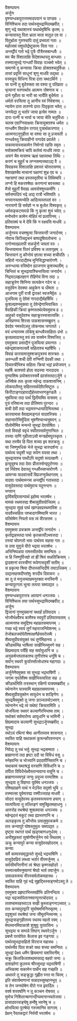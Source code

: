 वैशम्पायनः  
अर्जुनः  
वृष्ण्यन्धकपुरात्तस्मादपयानं च पाण्डवः ।  
विनिश्चित्य तदा पार्थस्सुभद्रामिदमब्रवीत् ।  
शृणु भद्रे यथाशास्त्रं यथार्थमृषिभिः कृतम् ॥  
कन्यायास्तु पिता भ्राता माता मातुल एव वा ।  
पितुर्भ्राता गुरुश्चापि दातुं प्रभवतां गताः ॥  
महोत्सवं पशुपतेर्द्रष्टुकामः पिता गतः ।  
अन्तर्द्वीपं गतो भद्रे पुत्रैः पौत्रैस्सबान्धवैः ॥  
मम चैव विशालाक्षि विदेशस्थास्तु बान्धवाः ।  
तस्मात्सुभद्रे गान्धर्वो विवाहः पञ्चमो भवेत् ॥  
समागमे तु कन्यायाः क्रियाः प्रोक्ताश्चतुर्विधाः ।  
तासां प्रवृत्तिं साधूनां शृणु माधवि तद्यथा ॥  
वरमाहूय विधिना पित्रा दत्ता यथाऽर्थिने ।  
सा पत्नी तु बुधैरुक्ता सा वश्या तु पतिव्रता ॥  
भृत्यानां भरणार्थाय आत्मनः पोषणाय च ।  
दाने गृहीता या नारी सा भार्येति बुधैर्मता ॥  
धर्मतो वरयित्वा तु आनीय स्वं निवेशनम् ।  
न्यायेन दत्ता तारुण्ये दाराः पितृकृता भवेत् ॥  
जनयेद्या तु भर्तारं जाया इत्येव नामतः ॥  
दाराः पत्नी च भार्या च जाया चेति चतुर्विधाः ।  
चतस्र एवाग्निसाक्ष्याः क्रियायुक्ताश्च धर्मतः ॥  
गान्धर्वेण विवाहेन रागात् पुत्रार्थकारणात् ।  
आत्मनाऽनुगृहीता या वश्या सा तु प्रजावती ॥  
गान्धर्वस्तु क्रियाहीनो रागादेव प्रवर्तते ।  
सकामायास्सकामेन निर्मन्त्रो रहसि स्मृतः ।  
मयोक्तमक्रियं चापि कर्तव्यं माधवि त्वया ॥  
अयनं चैव मासश्च ऋक्षं पक्षस्तथा तिथिः ।  
करणं च मुहूर्तं च लग्नसम्पत्तथाऽद्य वै ॥  
विवाहस्य विशालाक्षि प्रशस्तं चोत्तरायणम् ।  
वैशाखश्चैव मासानां पक्षाणां शुभ्र एव च ॥  
नक्षत्राणां तथा हस्तस्तृतीया च तिथिष्वपि ।  
लग्नो हि मकरश्श्रेष्ठः करणानां बवस्तथा ॥  
मैत्रो मुहूर्तो वैवाह्य आवयोश्शुभकर्मणि ।  
सर्वसम्पदियं भद्रे अद्य रात्रौ भविष्यति ॥  
भगवानस्तमभ्येति आदित्यस्तपतां वरः ।  
नारायणो हि सर्वज्ञो न च बुध्येत विश्वकृत् ॥  
धर्मसङ्कटमापन्ने किं नु कृत्वा शुभं भवेत् ॥  
मनोभवेन कामेन मोहितं मां प्रलापिनम् ।  
प्रतिवाक्यं च मे देवि किं न वक्ष्यसि माधवि ॥  
वैशम्पायनः  
अर्जुनस्य वचश्श्रुत्वा चिन्तयन्ती जनार्दनम् ।  
नोवाच किञ्चिद्वचनं बाष्पदूषितलोचना ॥  
रागोन्मादप्रलापी सन्नर्जुनो जयतां वरः ।  
चिन्तयामास पितरं प्रविश्य च लतागृहम् ॥  
चिन्तयानं तु कौन्तेयं ज्ञात्वा शच्या शचीपतिः ।  
सहितो नारदाद्यैश्च मुनिसिद्धाप्सरोगणैः ।  
अरुन्धत्या वसिष्ठेन ह्याजगाम कुशस्थलीम् ॥  
चिन्तितं च सुभद्रायाश्चिन्तयित्वा जनार्दनः ।  
निद्रयाऽपहृतज्ञानं रौहिणेयं विना तदा ॥  
सहाक्रूरेण शिनिना सत्यकेन गदेन च ।  
वसुदेवेन देवक्या आहुकेन च धीमता ॥  
आजगाम पुरीं रात्रौ द्वारकां स्वजनैर्वृतः ॥  
पूजयित्वा तु देवेशं नारदाद्यैर्महर्षिभिः ।  
कुशलप्रश्नमुक्त्वा तु देवेन्द्रेणाभियाचितः ।  
वैवाहिकीं क्रियां कृष्णस्तथेत्येवमुवाच ह ॥  
आहुको वसुदेवश्च सहाक्रूरस्ससात्यकिः ।  
अभिप्रणम्य शिरसा पाकशासनमब्रुवन् ॥  
देवदेव नमस्तेऽस्तु लोकनाथ जगत्पते ।  
वयं धन्यास्स्म लोकेषु बान्धवैस्सहिताः प्रभो ॥  
कृतप्रसादास्तु वयं तव वाक्येन विश्वजित् ॥  
एवमुक्त्वा प्रसाद्यैनं पूजयित्वा प्रयत्नतः ।  
महेन्द्रशासनात्सर्वे सहिताश्च महर्षिभिः ।  
विवाहं कारयामासुश्शक्रपुत्रस्य शास्त्रतः ॥  
अरुन्धती शची देवी रुग्मिणी देवकी तथा ।  
दिव्यस्त्रीभिश्च सहिताः क्रियां भद्रां प्रयोजयन् ॥  
महर्षिः काश्यपो होता सदस्या नारदादयः ।  
पुण्याशिषः प्रयोक्तारस्सर्वे ह्यासंस्तदाऽर्जुने ॥  
अभिषेकं ततः कृत्वा महेन्द्रः पाकशासनिम् ।  
लोकपालैस्तु सहितस्सर्वदेवैरभिष्टुतः ॥  
किरीटाङ्गदहाराद्यैर्हस्ताभरणकुण्डलैः ।  
भूषयित्वा तदा पार्थं द्वितीयमिव वासवम् ॥  
पुत्रं परिष्वज्य तदा प्रीतिमाप पुरन्दरः ॥  
शची देवी तदा भद्रामरुन्धत्यादिभिस्तथा ।  
कारयामास वैवाह्यमङ्गलं यादवस्त्रियः ।  
सहाप्सरोभिर्मुदिता भूषणैश्चाभ्यभूषयन् ॥  
पौलोमीमिव मन्यन्ते सुभद्रां देवयोषितः ।  
ततो विवाहो ववृधे स्फीतस्सर्वगुणान्वितः ॥  
तस्याः पाणिं गृहीत्वाऽसौ मन्त्रहोमपुरस्कृतः ।  
यथा तस्यैव हि पिता शच्या इव शतक्रतुः ॥  
सा जिष्णुमधिकं भेजे सुभद्रा चारुदर्शना ॥  
पार्थस्य सदृशी भद्रा रूपेण वयसा तथा ।  
सुभद्रायाश्च पार्थोऽपि सदृशो रूपलक्षणैः ।  
इत्यूचुश्च तदा देवाः प्रीतास्सेन्द्रपुरोगमाः ॥  
एवं निवेश्य देवास्तु गन्धर्वैस्साप्सरोगणैः ।  
आमन्त्र्य यादवांत्सर्वे विप्रजग्मुर्यथागतम् ॥  
यादवाः पार्थमामन्त्र्य अन्तर्द्वीपं गतास्तदा ।  
वासुदेवस्तदा पार्थमुवाच यदुनन्दनः ॥  
भगवान्  
द्वाविंशद्दिवसान्पार्थ इहोष्य भरतर्षभ ।  
मामकं रथमारुह्य शैब्यसुग्रीवयोजितम् ॥  
सुभद्रया सुखं पार्थ खाण्डवप्रस्थमाविश ॥  
यादवैस्सहितः पश्चादागमिष्यामि भारत ।  
यतिवेषेण नियतो वस त्वं वीरसत्तम ॥  
वैशम्पायनः  
एवमुक्त्वा प्रचक्राम अन्तर्द्वीपं जनार्दनः ।  
कृतोद्वाहस्तदा पार्थः कृतकार्योऽभवत्तदा ।  
तस्यां चोपगतो भावः पार्थस्य सहसा गतः ॥  
स तया युयुजे वीरो भद्रया भरतर्षभः ।  
अभिनिष्पन्नया रामस्सीतयेव समन्वितः ॥  
स हि जिष्णुर्विजज्ञे तां ह्रीं श्रियं सन्नतिक्रियाम् ।  
द्वादशानां वरस्त्रीणां रूपेणासदृशीं सतीम् ॥  
स प्रकृत्या श्रिया दीप्तस्सन्दिदीपे तयाऽधिकम् ।  
उद्यत्सहस्रदीप्तांशुः शरदीव दिवाकरः ॥  
सा तु तं मनुजव्याघ्रमनुरक्ता मनस्विनी ।  
कन्यापुरगता भूत्वा तत्परा समपद्यत ॥  
वैशम्पायनः  
वृष्ण्यन्धकपुरात्तत्र अपयानं धनञ्जयः ।  
विनिश्चित्य तया पार्थस्सुभद्रामिदमब्रवीत् ॥  
अर्जुनः  
द्विजानां गुणमुख्यानां यथार्हं प्रतिपादय ।  
भोज्यैर्भक्ष्यैश्च कामैश्च स्वपुरीं प्रतियास्यताम् ॥  
आत्मनश्च समुद्दिश्य महाव्रतसमापनम् ।  
गच्छ भद्रे स्वयं तूर्णं महाराजनिवेशनम् ॥  
तेजोबलजवोपेतैश्श्लक्ष्णैर्हयवरोत्तमैः ।  
शैब्यसुग्रीवसंयुक्तं रथं तूर्णमिहानय ॥  
क्रीडार्थमिह भाषित्वा सखीभिस्सुभगे सह ।  
क्षिप्रमादाय पर्येहि सह सर्वायुधानि च ॥  
अनुकर्षन्तपताकाश्च तूणीरांश्च धनूंषि च ।  
सर्वान् रथवरे कुर्यास्सोत्सेधाश्च महागदाः ॥  
वैशम्पायनः  
अर्जुनेनैवमुक्ता सा सुभद्रा भद्रभाषिणी ।  
जगाम नृपतेर्वेश्म सखीभिस्त्वरिता सह ॥  
क्रीडार्थमिति तत्रस्थान् रक्षिणो वाक्यमब्रवीत् ॥  
रथेनानेन यास्यामि महाव्रतसमापनम् ।  
शैब्यसुग्रीवयुक्तेन सायुधेन च शार्ङ्गिणः ॥  
सुभद्रयैवमुक्ते तु जनाः प्राञ्जलयोऽभवन् ।  
रथेनानेन भद्रे त्वं यथेष्टं क्रियतामिति ॥  
योजयित्वा रथवरं कल्याणैरभिभाष्य ताम् ।  
यथोक्तं सर्वमारोप्य आयुधानि च भामिनी ।  
क्षिप्रमादाय कल्याणी सुभद्राऽर्जुनमब्रवीत् ॥  
सुभद्रा  
रथोऽयं रथिनां श्रेष्ठ आनीतस्तव शासनात् ।  
स्वस्ति याहि यथाकामं कुरून्कौरवनन्दन ॥  
वैशम्पायनः  
निवेद्य तु रथं भर्तुः सुभद्रा भद्रसम्मता ।  
ब्राह्मणानां तदा हृष्टा ददौ सा विविधं वसु ॥  
स्नेहवन्ति च भोज्यानि प्रददावीप्सितानि च ।  
यथाकामं यथाश्रद्धं वस्त्राणि विविधानि च ॥  
तर्पिता विविधैर्भक्ष्यैस्तान्यवाप्य वसूनि च ।  
ब्राह्मणास्स्वगृहं जग्मुः प्रयुज्य परमाशिषः ॥  
सुभद्रया तु विज्ञप्तः पूर्वमेव धनञ्जयः ।  
रश्मिप्रग्रहणे पार्थ न मेऽस्ति सदृशो भुवि ॥  
तस्मात्सा पूर्वमारुह्य रश्मीञ्जग्राह माधवी ।  
सोदरा वासुदेवस्य कृतस्वस्त्ययना हयान् ॥  
व्यत्ययित्वा तु तल्लिङ्गं समुच्छ्रितमहाधनुः ।  
आरुरोह रथश्रेष्ठं शुक्लवासा धनञ्जयः ॥  
महेन्द्रदत्तं मकुटं तथा ह्याभरणानि च ।  
अलङ्कृत्य तु कौन्तेयः प्रयातुमुपचक्रमे ॥  
ततः कन्यापुरे घोषस्तुमुलः समपद्यत ॥  
दृष्ट्वा रथगतं पार्थं खड्गबाणधनुर्धरम् ।  
अभीशुहस्तां सुश्रोणीमर्जुनेन रथे स्थिताम् ।  
ऊचुः कन्यापुरे कन्या वासुदेवसहोदराम् ॥  
कन्याः  
सर्वे कामास्समृद्धास्ते सुभद्रे भद्रभाषिणि ।  
वासुदेवप्रियं लब्ध्वा भर्तारं वीरमर्जुनम् ॥  
सर्वसीमन्तिनीनां त्वं श्रेष्ठा कृष्णसहोदरे ।  
यस्मात्सर्वमनुष्याणां श्रेष्ठो भर्ता तवार्जुनः ॥  
उपपन्नस्त्वया वीरस्सर्वलोकमहारथः ।  
स्वस्ति याहि गृहं भद्रे सुहृद्भिस्सङ्गमोऽस्तु ते ॥  
वैशम्पायनः  
एवमुक्ता प्रहृष्टाभिस्सखीभिः प्रतिनन्दिता ।  
भद्रा भद्रजवोपेतानश्वान्पुनरचोदयत् ॥  
ततश्चामरहस्ताऽत्र सखी कुब्जाङ्गनाऽभवत् ॥  
ततः कन्यापुरद्वारि सुघोषमभिनिस्सृतम् ।  
ददृशुस्तं रथश्रेष्ठं जना जीमूतनिस्वनम् ॥  
सुभद्रासङ्गृहीतस्य रथस्य महतो रवम् ।  
मेघस्वनमिवाकाशे शुश्रुवुः पुरवासिनः ॥  
सुभद्रया च सम्पन्ने तिष्ठन् रथवरेऽर्जुनः ।  
प्रबभौ परयोपेतः कैलास इव गङ्गया ॥  
पार्थस्सुभद्रासहितो विरराज महारथः ।  
पार्थस्यैव पिता शक्रो यथा शच्या समन्वितः ॥  
सुभद्रां प्रेक्ष्य धर्मेण ह्रियमाणां यशस्विनीम् ।  
चक्रुः किलकिलाशब्दमासाद्य बहवो जनाः ॥  
दाशार्हाणां कुलस्य श्रीस्सुभद्रा भद्रभाषिणी ।  
अभिकामा सकामेन पार्थेन सह गच्छति ॥  
अथापरे तु सङ्क्रुद्धा गृह्णीत घ्नत मा चिरम् ।  
इति संवार्यमाणानां सन्नादस्सुमहानभूत् ॥  
स तेन जनघोषेण वीरो गज इवार्दितः ।  
ववर्ष शरवर्षाणि न तु कञ्चन रोषयत् ॥  
मुमोच निशितान्बाणान्दीप्यमानान्स्वतेजसा ।  
प्रासादवरसङ्घेषु हर्म्येषु भवनेषु च ॥  
क्षोभयित्वा पुरश्रेष्ठं गरुत्मानिव सागरम् ।  
प्रेक्षन् रैवतकद्वारं निर्ययौ भरतर्षभः ॥  
